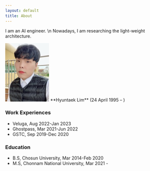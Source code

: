 ```yaml
---
layout: default
title: About
---
```


I am an AI engineer. \n
Nowadays, I am researching the light-weight architecture.

<img src="/images/me.jpg" class="right" />
**Hyuntaek Lim** (24 April 1995 – )

### Work Experiences

- Veluga, Aug 2022-Jan 2023
- Ghostpass, Mar 2021-Jun 2022
- GSTC, Sep 2019-Dec 2020

### Education

- B.S, Chosun University, Mar 2014-Feb 2020
- M.S, Chonnam National University, Mar 2021 - 